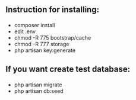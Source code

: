## <p aligin="center">Instruction for installing: </p>
- composer install
- edit .env
- chmod -R 775 bootstrap/cache
- chmod -R 777 storage
- php artisan key:generate
## <p aligin="center">If you want create test database: </p>
- php artisan migrate
- php artisan db:seed